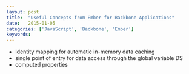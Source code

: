 ```yaml
---
layout: post
title:  "Useful Concepts from Ember for Backbone Applications"
date:   2015-01-05
categories: ['JavaScript', 'Backbone', 'Ember']
keywords: 
---
```


* Identity mapping for automatic in-memory data caching 
* single point of entry for data access through the global variable DS
* computed properties
